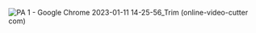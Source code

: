 ![PA 1 - Google Chrome 2023-01-11 14-25-56_Trim (online-video-cutter com)](https://user-images.githubusercontent.com/43548440/211807459-8fc233f2-6409-4cc5-a687-a5411e619220.gif)
